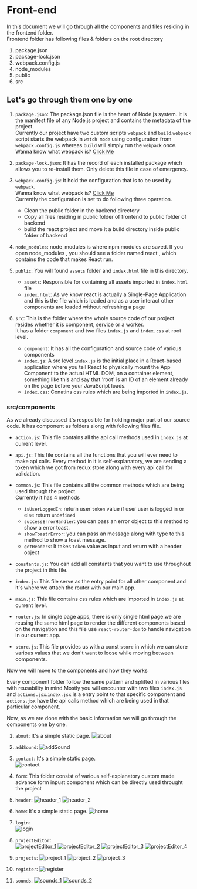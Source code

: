 # Front-end
In this document we will go through all the components and files residing in the frontend folder.  
Frontend folder has following files & folders on the root directory

1. package.json
2. package-lock.json
3. webpack.config.js
4. node_modules
5. public
6. src

## Let's go through them one by one 
1. `package.json`: The package.json file is the heart of Node.js system. It is the manifest file of any Node.js project and contains the metadata of the project.  
Currently our project have two custom scripts `webpack` and `build`.`webpack` script starts the webpack in `watch mode` using configuration from `webpack.config.js` whereas `build` will simply run the `webpack` once.  
Wanna know what webpack is? [Click Me](https://webpack.js.org/)

2. `package-lock.json`: It has the record of each installed package which allows you to re-install them. Only delete this file in case of emergency.

3. `webpack.config.js`: It hold the configuration that is to be used by `webpack`.  
Wanna know what webpack is? [Click Me](https://webpack.js.org/)  
Currently the configuration is set to do following three operation.
    - Clean the public folder in the backend directory
    - Copy all files residing in public folder of frontend to public folder of backend
    - build the react project and move it a build directory inside public folder of backend  

4. `node_modules`: node_modules is where npm modules are saved. If you open node_modules , you should see a folder named react , which contains the code that makes React run.

5. `public`: You will found `assets` folder and `index.html` file in this directory.  
    - `assets`: Responsible for containing all assets imported in `index.html` file
    - `index.html`: As we know react is actually a Single-Page Application and this is the file which is loaded and as a user interact other components are loaded without refreshing a page

6. `src`: This is the folder where the whole source code of our project resides whether it is component, service or a worker.  
It has a folder `component` and two files `index.js` and `index.css` at root level.
    - `component`: It has all the configuration and source code of various components
    - `index.js`: A src level `index.js` is the initial place in a React-based application where you tell React to physically mount the App Component to the actual HTML DOM, on a container element, something like this and say that 'root' is an ID of an element already on the page before your JavaScript loads.
    - `index.css`: Conatins css rules which are being imported in `index.js`.

### src/components
As we already discussed it's resposible for holding major part of our source code. 
It has component as folders along with following files file.  

 - `action.js`: This file contains all the api call methods used in `index.js` at current level.

 - `api.js`: This file contains all the functions that you will ever need to make api calls. Every method in it is self-explanatory, we are sending a token which we got from redux store along with every api call for validation.

 - `common.js`: This file contains all the common methods which are being used through the project.  
 Currently it has 4 methods
    - `isUserLoggedIn`: return user `token` value if user user is logged in or else return `undefined`
    - `successErrorHandler`: you can pass an error object to this method to show a error toast.
    - `showToastrError`:  you can pass an message along with type to this method to show a toast message.
    -  `getHeaders`: It takes `token` value as input and return with a header object

- `constants.js`: You can add all constants that you want to use throughout the project in this file.

- `index.js`: This file serve as the entry point for all other component and it's where we attach the router with our main app.

- `main.js`: This file contains css rules which are imported in `index.js` at current level.

- `router.js`: In single page apps, there is only single html page.we are reusing the same html page to render the different components based on the navigation and this file use `react-router-dom` to handle navigation in our current app.

- `store.js`: This file provides us with a const `store` in which we can store various values that we don't want to loose while moving between components.

Now we will move to the components and how they works

Every component folder follow the same pattern and splitted in various files with reusability in mind.Mostly you will encounter with two files `index.js` and `actions.jsx`.`index.jsx` is a entry point to that specific component and `actions.jsx` have the api calls method which are being used in that particular component.  

Now, as we are done with the basic information we will go through the components one by one.

1. `about`: It's a simple static page.
![about](./images/about.png)

2. `addSound`: 
![addSound](./images/addSound.png)

3. `contact`: It's a simple static page.  
![contact](./images/contact.png)

4. `form`: This folder consist of various self-explanatory custom made advance form inpust component which can be directly used throught the project

5. `header`:
![header_1](./images/header_1.png)
![header_2](./images/header_2.png)

6. `home`:  It's a simple static page.
![home](./images/home.png)

7. `login`:  
![login](./images/login.png)

8. `projectEditor`:  
![projectEditor_1](./images/projectEditor_1.png)
![projectEditor_2](./images/projectEditor_2.png)
![projectEditor_3](./images/projectEditor_3.png)
![projectEditor_4](./images/projectEditor_4.png)

9. `projects`:
![project_1](./images/project_1.png)
![project_2](./images/project_2.png)
![project_3](./images/project_3.png)

10. `register`:
![register](./images/register.png)

11. `sounds`:
![sounds_1](./images/sounds_1.png)
![sounds_2](./images/sounds_2.png)

